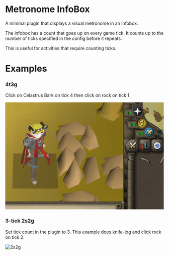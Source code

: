 # Metronome InfoBox

A minimal plugin that displays a visual metronome in an infobox.

The infobox has a count that goes up on every game tick. It counts up to the number of ticks specified in the config before it repeats.

This is useful for activities that require counting ticks.

# Examples

### 4t3g

Click on Celastrus Bark on tick 4 then click on rock on tick 1

![4t3g](https://raw.githubusercontent.com/kentor/metronome-infobox/master/images/4t3g-compressed)


### 3-tick 2s2g

Set tick count in the plugin to 3. This example does knife-log and click rock on tick 2.

![2s2g](https://raw.githubusercontent.com/kentor/metronome-infobox/master/images/3t2s2g-compressed)
